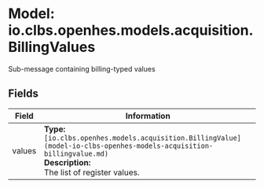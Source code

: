 # Model: io.clbs.openhes.models.acquisition.BillingValues

Sub-message containing billing-typed values

## Fields

| Field | Information |
| --- | --- |
| values | <b>Type:</b> `[io.clbs.openhes.models.acquisition.BillingValue](model-io-clbs-openhes-models-acquisition-billingvalue.md)`<br><b>Description:</b><br>The list of register values. |

